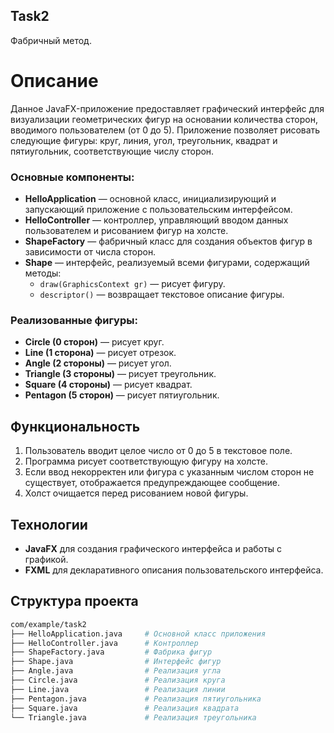 ## Task2
Фабричный метод.

# Описание

Данное JavaFX-приложение предоставляет графический интерфейс для визуализации геометрических фигур на основании количества сторон, вводимого пользователем (от 0 до 5). Приложение позволяет рисовать следующие фигуры: круг, линия, угол, треугольник, квадрат и пятиугольник, соответствующие числу сторон.

### Основные компоненты:

- **HelloApplication** — основной класс, инициализирующий и запускающий приложение с пользовательским интерфейсом.
- **HelloController** — контроллер, управляющий вводом данных пользователем и рисованием фигур на холсте.
- **ShapeFactory** — фабричный класс для создания объектов фигур в зависимости от числа сторон.
- **Shape** — интерфейс, реализуемый всеми фигурами, содержащий методы:
    - `draw(GraphicsContext gr)` — рисует фигуру.
    - `descriptor()` — возвращает текстовое описание фигуры.

### Реализованные фигуры:

- **Circle (0 сторон)** — рисует круг.
- **Line (1 сторона)** — рисует отрезок.
- **Angle (2 стороны)** — рисует угол.
- **Triangle (3 стороны)** — рисует треугольник.
- **Square (4 стороны)** — рисует квадрат.
- **Pentagon (5 сторон)** — рисует пятиугольник.

## Функциональность

1. Пользователь вводит целое число от 0 до 5 в текстовое поле.
2. Программа рисует соответствующую фигуру на холсте.
3. Если ввод некорректен или фигура с указанным числом сторон не существует, отображается предупреждающее сообщение.
4. Холст очищается перед рисованием новой фигуры.

## Технологии

- **JavaFX** для создания графического интерфейса и работы с графикой.
- **FXML** для декларативного описания пользовательского интерфейса.

## Структура проекта

```bash
com/example/task2
├── HelloApplication.java     # Основной класс приложения
├── HelloController.java      # Контроллер
├── ShapeFactory.java         # Фабрика фигур
├── Shape.java                # Интерфейс фигур
├── Angle.java                # Реализация угла
├── Circle.java               # Реализация круга
├── Line.java                 # Реализация линии
├── Pentagon.java             # Реализация пятиугольника
├── Square.java               # Реализация квадрата
└── Triangle.java             # Реализация треугольника
